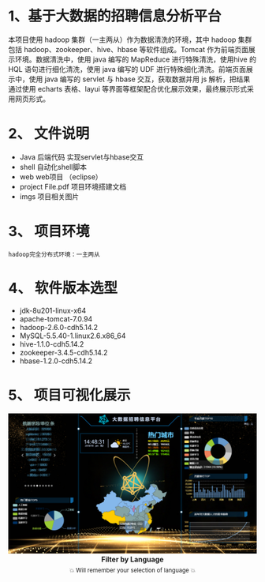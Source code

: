 # 1、基于大数据的招聘信息分析平台 

本项目使用 hadoop 集群（一主两从）作为数据清洗的环境，其中 hadoop 集群包括 hadoop、zookeeper、hive、hbase 等软件组成。Tomcat 作为前端页面展示环境。数据清洗中，使用 java 编写的 MapReduce 进行特殊清洗，使用hive 的 HQL 语句进行细化清洗，使用 java 编写的 UDF 进行特殊细化清洗。前端页面展示中，使用 java 编写的 servlet 与 hbase 交互，获取数据并用 js 解析，把结果通过使用 echarts 表格、layui 等界面等框架配合优化展示效果，最终展示形式采用网页形式。

# 2、 文件说明

* Java 后端代码 实现servlet与hbase交互
* shell 自动化shell脚本
* web web项目 （eclipse）
* project File.pdf 项目环境搭建文档
* imgs 项目相关图片

# 3、 项目环境

	hadoop完全分布式环境：一主两从

# 4、 软件版本选型

*  jdk-8u201-linux-x64
*  apache-tomcat-7.0.94
*  hadoop-2.6.0-cdh5.14.2
*  MySQL-5.5.40-1.linux2.6.x86_64
*  hive-1.1.0-cdh5.14.2
*  zookeeper-3.4.5-cdh5.14.2
*  hbase-1.2.0-cdh5.14.2

# 5、 项目可视化展示


<p align="center">
  <img alt="githunt" src="./imgs/imgs_1.png">
  <b>Filter by Language</b><br>
  <sub>💥 Will remember your selection of language 💥</sub>
</p>

